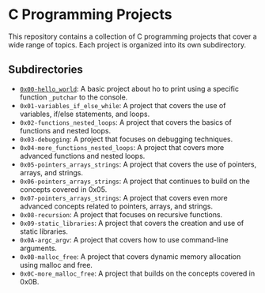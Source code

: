 
# C Programming Projects

This repository contains a collection of C programming projects that cover a wide range of topics. Each project is organized into its own subdirectory.

## Subdirectories

- [`0x00-hello_world`](https://github.com/Aed10/alx-low_level_programming/tree/master/0x00-hello_world): A basic project about ho to print using a specific function `_putchar` to the console.
- `0x01-variables_if_else_while`: A project that covers the use of variables, if/else statements, and loops.
- `0x02-functions_nested_loops`: A project that covers the basics of functions and nested loops.
- `0x03-debugging`: A project that focuses on debugging techniques.
- `0x04-more_functions_nested_loops`: A project that covers more advanced functions and nested loops.
- `0x05-pointers_arrays_strings`: A project that covers the use of pointers, arrays, and strings.
- `0x06-pointers_arrays_strings`: A project that continues to build on the concepts covered in 0x05.
- `0x07-pointers_arrays_strings`: A project that covers even more advanced concepts related to pointers, arrays, and strings.
- `0x08-recursion`: A project that focuses on recursive functions.
- `0x09-static_libraries`: A project that covers the creation and use of static libraries.
- `0x0A-argc_argv`: A project that covers how to use command-line arguments.
- `0x0B-malloc_free`: A project that covers dynamic memory allocation using malloc and free.
- `0x0C-more_malloc_free`: A project that builds on the concepts covered in 0x0B.
